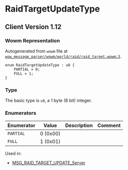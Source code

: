 # RaidTargetUpdateType

## Client Version 1.12

### Wowm Representation

Autogenerated from `wowm` file at [`wow_message_parser/wowm/world/raid/raid_target.wowm:3`](https://github.com/gtker/wow_messages/tree/main/wow_message_parser/wowm/world/raid/raid_target.wowm#L3).

```rust,ignore
enum RaidTargetUpdateType : u8 {
    PARTIAL = 0;
    FULL = 1;
}
```
### Type
The basic type is `u8`, a 1 byte (8 bit) integer.
### Enumerators
| Enumerator | Value  | Description | Comment |
| --------- | -------- | ----------- | ------- |
| `PARTIAL` | 0 (0x00) |  |  |
| `FULL` | 1 (0x01) |  |  |

Used in:
* [MSG_RAID_TARGET_UPDATE_Server](msg_raid_target_update_server.md)
